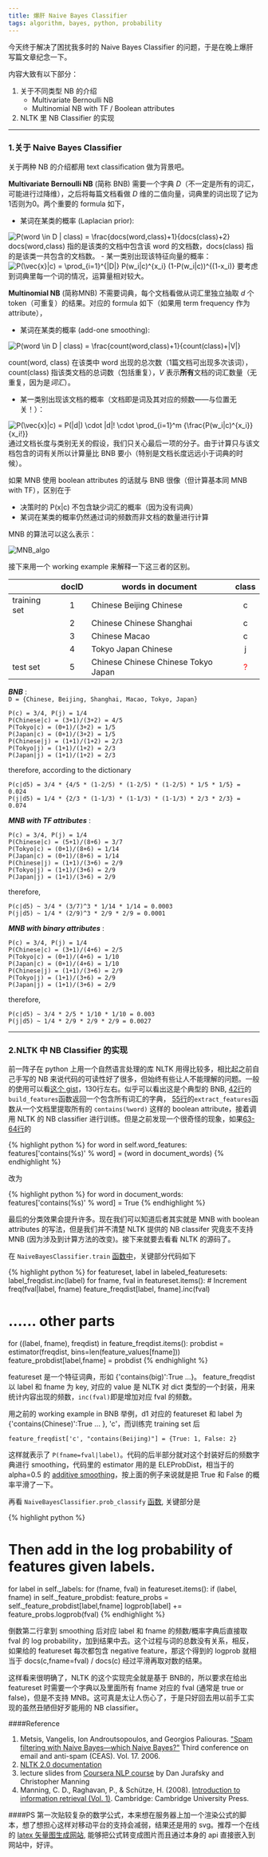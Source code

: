 ```yaml
---
title: 爆肝 Naive Bayes Classifier
tags: algorithm, bayes, python, probability
---
```

今天终于解决了困扰我多时的 Naive Bayes Classifier 的问题，于是在晚上爆肝写篇文章纪念一下。

内容大致有以下部分：  

1. 关于不同类型 NB 的介绍
	- Multivariate Bernoulli NB
	- Multinomial NB with TF / Boolean attributes
2. NLTK 里 NB Classifier 的实现

******

### 1.关于 Naive Bayes Classifier
关于两种 NB 的介绍都用 text classification 做为背景吧。  

**Multivariate Bernoulli NB** (简称 BNB) 需要一个字典 *D*（不一定是所有的词汇，可能进行过降维），之后将每篇文档看做 *D* 维的二值向量，词典里的词出现了记为1否则为0。两个重要的 formula 如下，

- 某词在某类的概率 (Laplacian prior):  

<img src="http://latex.codecogs.com/svg.latex?P(word&space;&#92;in&space;D&space;|&space;class)&space;=&space;&#92;frac{docs(word,class)&plus;1}{docs(class)&plus;2}" title="P(word &#92;in D | class) = &#92;frac{docs(word,class)+1}{docs(class)+2}" />  
docs(word,class) 指的是该类的文档中包含该 word 的文档数，docs(class) 指的是该类一共包含的文档数。
- 某一类别出现该特征向量的概率：  

<img src="http://latex.codecogs.com/svg.latex?P(&#92;vec{x}|c)&space;=&space;&#92;prod_{i=1}^{|D|}&space;P(w_i|c)^{x_i}&space;(1-P(w_i|c))^{(1-x_i)}" title="P(&#92;vec{x}|c) = &#92;prod_{i=1}^{|D|} P(w_i|c)^{x_i} (1-P(w_i|c))^{(1-x_i)}" />  
要考虑到词典里每一个词的情况，运算量相对较大。

**Multinomial NB** (简称MNB) 不需要词典，每个文档看做从词汇里独立抽取 *d* 个 token（可重复）的结果。对应的 formula 如下（如果用 term frequency 作为 attribute），

- 某词在某类的概率 (add-one smoothing):
<img src="http://latex.codecogs.com/svg.latex?P(word&space;&space;|&space;class)&space;=&space;&#92;frac{count(word,class)&plus;1}{count(class)&plus;|V|}" title="P(word &#92;in D | class) = &#92;frac{count(word,class)+1}{count(class)+|V|}" />  

count(word, class) 在该类中 word 出现的总次数（1篇文档可出现多次该词），count(class) 指该类文档的总词数（包括重复），*V* 表示**所有**文档的词汇数量（无重复，因为是*词汇*）。

- 某一类别出现该文档的概率（文档即是词及其对应的频数——与位置无关！）：
<img src="http://latex.codecogs.com/svg.latex?P(&#92;vec{x}|c)&space;=&space;P(|d|)&space;&#92;cdot&space;|d|!&space;&#92;cdot&space;&#92;prod_{i=1}^m&space;{&#92;frac{P(w_i|c)^{x_i}}{x_i!}}" title="P(&#92;vec{x}|c) = P(|d|) &#92;cdot |d|! &#92;cdot &#92;prod_{i=1}^m {&#92;frac{P(w_i|c)^{x_i}}{x_i!}}" />  
通过文档长度与类别无关的假设，我们只关心最后一项的分子。由于计算只与该文档包含的词有关所以计算量比 BNB 要小（特别是文档长度远远小于词典的时候）。	

如果 MNB 使用 boolean attributes 的话就与 BNB 很像（但计算基本同 MNB with TF），区别在于

- 决策时的 P(x\|c) 不包含缺少词汇的概率（因为没有词典）
- 某词在某类的概率仍然通过词的频数而非文档的数量进行计算

MNB 的算法可以这么表示：  

![MNB_algo](http://nlp.stanford.edu/IR-book/html/htmledition/img897.png)

接下来用一个 working example 来解释一下这三者的区别。

| |docID|words in document|class| 
|--|:--:|--|:--:|
|training set|1|Chinese Beijing Chinese|c| 
| |2|Chinese Chinese Shanghai|c| 
| |3|Chinese Macao|c| 
| |4|Tokyo Japan Chinese|j| 
|test set|5|Chinese Chinese Chinese Tokyo Japan|<span style="color:red;">?</span>| 

***BNB*** :  
`D = {Chinese, Beijing, Shanghai, Macao, Tokyo, Japan}`
 
	P(c) = 3/4, P(j) = 1/4  
	P(Chinese|c) = (3+1)/(3+2) = 4/5  
	P(Tokyo|c) = (0+1)/(3+2) = 1/5  
	P(Japan|c) = (0+1)/(3+2) = 1/5 
	P(Chinese|j) = (1+1)/(1+2) = 2/3  
	P(Tokyo|j) = (1+1)/(1+2) = 2/3  
	P(Japan|j) = (1+1)/(1+2) = 2/3    

therefore, according to the dictionary  

	P(c|d5) = 3/4 * {4/5 * (1-2/5) * (1-2/5) * (1-2/5) * 1/5 * 1/5} = 0.024
	P(j|d5) = 1/4 * {2/3 * (1-1/3) * (1-1/3) * (1-1/3) * 2/3 * 2/3} = 0.074
	
***MNB with TF attributes*** :
 
	P(c) = 3/4, P(j) = 1/4  
	P(Chinese|c) = (5+1)/(8+6) = 3/7  
	P(Tokyo|c) = (0+1)/(8+6) = 1/14  
	P(Japan|c) = (0+1)/(8+6) = 1/14  
	P(Chinese|j) = (1+1)/(3+6) = 2/9  
	P(Tokyo|j) = (1+1)/(3+6) = 2/9  
	P(Japan|j) = (1+1)/(3+6) = 2/9   

therefore,   

	P(c|d5) ~ 3/4 * (3/7)^3 * 1/14 * 1/14 = 0.0003  
	P(j|d5) ~ 1/4 * (2/9)^3 * 2/9 * 2/9 = 0.0001

***MNB with binary attributes*** :

	P(c) = 3/4, P(j) = 1/4  
	P(Chinese|c) = (3+1)/(4+6) = 2/5  
	P(Tokyo|c) = (0+1)/(4+6) = 1/10 
	P(Japan|c) = (0+1)/(4+6) = 1/10  
	P(Chinese|j) = (1+1)/(3+6) = 2/9  
	P(Tokyo|j) = (1+1)/(3+6) = 2/9  
	P(Japan|j) = (1+1)/(3+6) = 2/9   

therefore,   

	P(c|d5) ~ 3/4 * 2/5 * 1/10 * 1/10 = 0.003  
	P(j|d5) ~ 1/4 * 2/9 * 2/9 * 2/9 = 0.0027
	
******

### 2.NLTK 中 NB Classifier 的实现
	
前一阵子在 python 上用一个自然语言处理的库 NLTK 用得比较多，相比起之前自己手写的 NB 来说代码的可读性好了很多，但始终有些让人不能理解的问题。一般的使用可以看[这个 gist](https://gist.github.com/EDFward/6190587)，130行左右。似乎可以看出这是个典型的 BNB, [42行](https://gist.github.com/EDFward/6190587#file-naivebayes-py-L42)的`build_features`函数返回一个包含所有词汇的字典， [55行](https://gist.github.com/EDFward/6190587#file-naivebayes-py-L55)的`extract_features`函数从一个文档里提取所有的 `contains(%word)` 这样的 boolean attribute，接着调用 NLTK 的 NB classifier 进行训练。但是之前发现一个很奇怪的现象，如果[63-64行](https://gist.github.com/EDFward/6190587#file-naivebayes-py-L63-L64)的

{% highlight python %}
for word in self.word_features:
    features['contains(%s)' % word] = (word in document_words)
{% endhighlight %}
	    
改为

{% highlight python %}
for word in document_words:
    features['contains(%s)' % word] = True
{% endhighlight %}
       
最后的分类效果会提升许多。现在我们可以知道后者其实就是 MNB with boolean attributes 的写法，但是我们并不清楚 NLTK 提供的 NB classifer 究竟支不支持 MNB (因为涉及到计算方法的改变)。接下来就要去看看 NLTK 的源码了。

在 `NaiveBayesClassifier.train` [函数中](http://nltk.org/_modules/nltk/classify/naivebayes.html#NaiveBayesClassifier.train)，关键部分代码如下

{% highlight python %}
for featureset, label in labeled_featuresets:
    label_freqdist.inc(label)
    for fname, fval in featureset.items():
        # Increment freq(fval|label, fname)
        feature_freqdist[label, fname].inc(fval)
# ...... other parts
for ((label, fname), freqdist) in feature_freqdist.items():
    probdist = estimator(freqdist, bins=len(feature_values[fname]))
    feature_probdist[label,fname] = probdist
{% endhighlight %}
        
featureset 是一个特征词典，形如 {'contains(big)':True …}。 feature_freqdist 以 label 和 fname 为 key, 对应的 value 是 NLTK 对 dict 类型的一个封装，用来统计内容出现的频数，`inc(fval)`即是增加对应 fval 的频数。

用之前的 working example in BNB 举例，d1 对应的 featureset 和 label 为{'contains(Chinese)':True … }, 'c'，而训练完 training set 后 

	feature_freqdist['c', "contains(Beijing)"] = {True: 1, False: 2}
	
这样就表示了 `P(fname=fval|label)`。代码的后半部分就对这个封装好后的频数字典进行 smoothing，代码里的 estimator 用的是 ELEProbDist，相当于的 alpha=0.5 的 [additive smoothing](http://en.wikipedia.org/wiki/Additive_smoothing)，按上面的例子来说就是把 True 和 False 的概率平滑了一下。

再看 `NaiveBayesClassifier.prob_classify` [函数](http://nltk.org/_modules/nltk/classify/naivebayes.html#NaiveBayesClassifier.prob_classify), 关键部分是

{% highlight python %}
# Then add in the log probability of features given labels.
for label in self._labels:
    for (fname, fval) in featureset.items():
        if (label, fname) in self._feature_probdist:
            feature_probs = self._feature_probdist[label,fname]
            logprob[label] += feature_probs.logprob(fval)
{% endhighlight %}
	               
倒数第二行拿到 smoothing 后对应 label 和 fname 的频数/概率字典后直接取 fval 的 log probability，加到结果中去。这个过程与词的总数没有关系，相反，如果给的 featureset 每次都包含 negative feature，那这个得到的 logprob 就相当于 docs(c,fname=fval) / docs(c) 经过平滑再取对数的结果。

这样看来很明确了，NLTK 的这个实现完全就是基于 BNB的，所以要求在给出 featureset 时需要一个字典以及里面所有 fname 对应的 fval (通常是 true or false)，但是不支持 MNB。这可真是太让人伤心了，于是只好回去用以前手工实现的虽然丑陋但好歹能用的 NB classifier。

####Reference

1. Metsis, Vangelis, Ion Androutsopoulos, and Georgios Paliouras. ["Spam filtering with Naive Bayes—which Naive Bayes?"](http://classes.soe.ucsc.edu/cmps242/Fall09/lect/12/CEAS2006_corrected-naiveBayesSpam.pdf) Third conference on email and anti-spam (CEAS). Vol. 17. 2006.
2. [NLTK 2.0 documentation](http://nltk.org/index.html)
3. lecture slides from [Coursera NLP course](https://www.coursera.org/course/nlp) by Dan Jurafsky and Christopher Manning
4. Manning, C. D., Raghavan, P., & Schütze, H. (2008). [Introduction to information retrieval (Vol. 1)](http://nlp.stanford.edu/IR-book/html/htmledition/naive-bayes-text-classification-1.html). Cambridge: Cambridge University Press.

####PS
第一次贴较复杂的数学公式，本来想在服务器上加一个渲染公式的脚本，想了想担心这样对移动平台的支持会减弱，结果还是用的 svg。推荐一个在线的 [latex 矢量图生成网站](http://www.codecogs.com/latex/eqneditor.php), 能够把公式转变成图片而且通过本身的 api 直接嵌入到网站中，好评。
